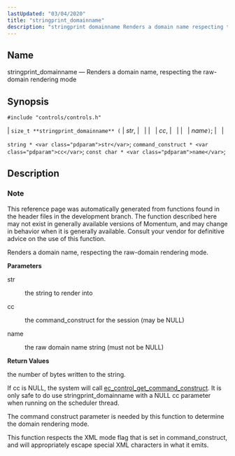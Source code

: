 ```yaml
---
lastUpdated: "03/04/2020"
title: "stringprint_domainname"
description: "stringprint domainname Renders a domain name respecting the raw domain rendering mode size t stringprint domainname str cc name string str command construct cc const char name This reference page was automatically generated from functions found in the header files in the development branch The function described here may not..."
---
```


<a name="apis.stringprint_domainname"></a> 
## Name

stringprint_domainname — Renders a domain name, respecting the raw-domain rendering mode

## Synopsis

`#include "controls/controls.h"`

| `size_t **stringprint_domainname** (` | <var class="pdparam">str</var>, |   |
|   | <var class="pdparam">cc</var>, |   |
|   | <var class="pdparam">name</var>`)`; |   |

`string * <var class="pdparam">str</var>`;
`command_construct * <var class="pdparam">cc</var>`;
`const char * <var class="pdparam">name</var>`;<a name="idp62955232"></a> 
## Description

### Note

This reference page was automatically generated from functions found in the header files in the development branch. The function described here may not exist in generally available versions of Momentum, and may change in behavior when it is generally available. Consult your vendor for definitive advice on the use of this function.

Renders a domain name, respecting the raw-domain rendering mode.

**<a name="idp62958128"></a> Parameters**

<dl class="variablelist">

<dt>str</dt>

<dd>

the string to render into

</dd>

<dt>cc</dt>

<dd>

the command_construct for the session (may be NULL)

</dd>

<dt>name</dt>

<dd>

the raw domain name string (must not be NULL)

</dd>

</dl>

**<a name="idp62964560"></a> Return Values**

the number of bytes written to the string.

If cc is NULL, the system will call [ec_control_get_command_construct](/momentum/3/3-api/apis-ec-control-get-command-construct). It is only safe to do use stringprint_domainname with a NULL cc parameter when running on the scheduler thread.

The command construct parameter is needed by this function to determine the domain rendering mode.

This function respects the XML mode flag that is set in command_construct, and will appropriately escape special XML characters in what it emits.